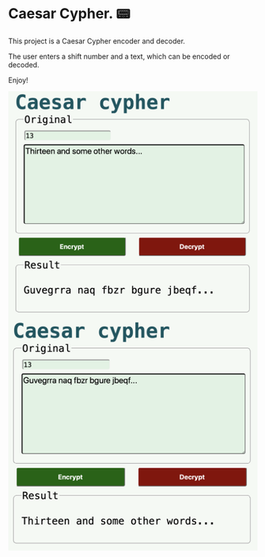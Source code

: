 # Caesar Cypher. :pager:

This project is a Caesar Cypher encoder and decoder.

The user enters a shift number and a text, which can be encoded or decoded.

Enjoy!


<img src="cypher1.png"
style="float: left;
margin-right: 15px;" />​


<img src="cypher2.png"
style="float: left;
margin-right: 15px;" />​
